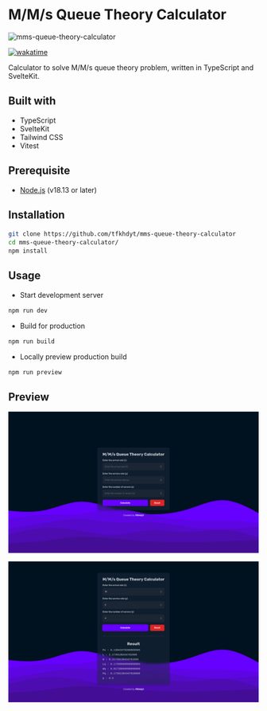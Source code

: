 # M/M/s Queue Theory Calculator

![mms-queue-theory-calculator](https://socialify.git.ci/tfkhdyt/mms-queue-theory-calculator/image?description=1&descriptionEditable=Calculator%20to%20solve%20M%2FM%2Fs%20queue%20theory%20problem%2C%20written%20in%20TypeScript%20and%20SvelteKit.&font=Inter&language=1&name=1&owner=1&pattern=Plus&theme=Dark)

[![wakatime](https://wakatime.com/badge/user/ed90b2f4-eee2-4404-b5d5-45052ba72313/project/df20d3f2-12dc-4f0f-b438-63f667024b35.svg)](https://wakatime.com/badge/user/ed90b2f4-eee2-4404-b5d5-45052ba72313/project/df20d3f2-12dc-4f0f-b438-63f667024b35)

Calculator to solve M/M/s queue theory problem, written in TypeScript and SvelteKit.

## Built with

- TypeScript
- SvelteKit
- Tailwind CSS
- Vitest

## Prerequisite

- [Node.js](https://nodejs.org/en/) (v18.13 or later)

## Installation

```bash
git clone https://github.com/tfkhdyt/mms-queue-theory-calculator
cd mms-queue-theory-calculator/
npm install
```

## Usage

- Start development server

```bash
npm run dev
```

- Build for production

```bash
npm run build
```

- Locally preview production build

```bash
npm run preview
```

## Preview

![preview-1](./static/Screenshot_20230108_083004.png)

![preview-2](./static/Screenshot_20230108_083019.png)
